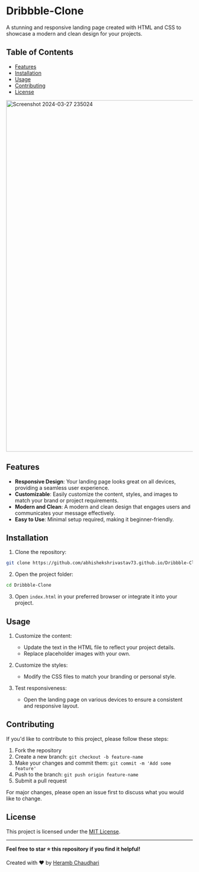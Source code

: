 # Dribbble-Clone


A stunning and responsive landing page created with HTML and CSS to showcase a modern and clean design for your projects.

## Table of Contents

- [Features](#features)
- [Installation](#installation)
- [Usage](#usage)
- [Contributing](#contributing)
- [License](#license)

<img width="948" alt="Screenshot 2024-03-27 235024" src="https://github.com/AbhishekShrivastav73/Dribbble-Clone/assets/147899930/f77a718f-cc8e-47fa-91f3-83f99524850f">

## Features

- **Responsive Design**: Your landing page looks great on all devices, providing a seamless user experience.
- **Customizable**: Easily customize the content, styles, and images to match your brand or project requirements.
- **Modern and Clean**: A modern and clean design that engages users and communicates your message effectively.
- **Easy to Use**: Minimal setup required, making it beginner-friendly.

## Installation

1. Clone the repository:

```bash
git clone https://github.com/abhishekshrivastav73.github.io/Dribbble-Clone.git
```

2. Open the project folder:

```bash
cd Dribbble-Clone
```

3. Open `index.html` in your preferred browser or integrate it into your project.

## Usage

1. Customize the content:
   - Update the text in the HTML file to reflect your project details.
   - Replace placeholder images with your own.

2. Customize the styles:
   - Modify the CSS files to match your branding or personal style.

3. Test responsiveness:
   - Open the landing page on various devices to ensure a consistent and responsive layout.

## Contributing

If you'd like to contribute to this project, please follow these steps:

1. Fork the repository
2. Create a new branch: `git checkout -b feature-name`
3. Make your changes and commit them: `git commit -m 'Add some feature'`
4. Push to the branch: `git push origin feature-name`
5. Submit a pull request

For major changes, please open an issue first to discuss what you would like to change.

## License

This project is licensed under the [MIT License](LICENSE).

---

**Feel free to star ⭐ this repository if you find it helpful!**

Created with ❤️ by [Heramb Chaudhari](https://github.com/HERAMBCHAUDHARI4121)
